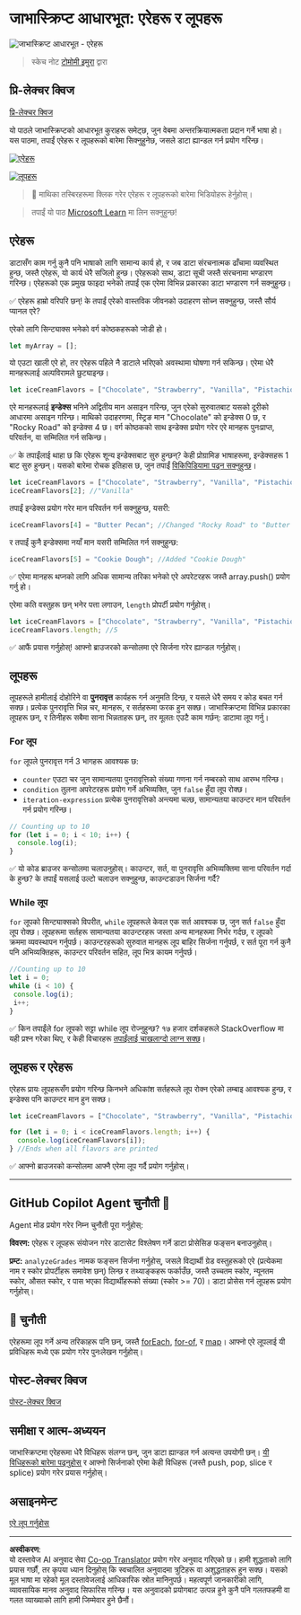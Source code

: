 <!--
CO_OP_TRANSLATOR_METADATA:
{
  "original_hash": "c125271e53e7d12e6eb73f772de74b8a",
  "translation_date": "2025-10-20T21:31:55+00:00",
  "source_file": "2-js-basics/4-arrays-loops/README.md",
  "language_code": "ne"
}
-->
# जाभास्क्रिप्ट आधारभूत: एरेहरू र लूपहरू

![जाभास्क्रिप्ट आधारभूत - एरेहरू](../../../../translated_images/webdev101-js-arrays.439d7528b8a294558d0e4302e448d193f8ad7495cc407539cc81f1afe904b470.ne.png)
> स्केच नोट [टोमोमी इमुरा](https://twitter.com/girlie_mac) द्वारा

## प्रि-लेक्चर क्विज
[प्रि-लेक्चर क्विज](https://ff-quizzes.netlify.app/web/quiz/13)

यो पाठले जाभास्क्रिप्टको आधारभूत कुराहरू समेट्छ, जुन वेबमा अन्तरक्रियात्मकता प्रदान गर्ने भाषा हो। यस पाठमा, तपाईं एरेहरू र लूपहरूको बारेमा सिक्नुहुनेछ, जसले डाटा ह्यान्डल गर्न प्रयोग गरिन्छ।

[![एरेहरू](https://img.youtube.com/vi/1U4qTyq02Xw/0.jpg)](https://youtube.com/watch?v=1U4qTyq02Xw "एरेहरू")

[![लूपहरू](https://img.youtube.com/vi/Eeh7pxtTZ3k/0.jpg)](https://www.youtube.com/watch?v=Eeh7pxtTZ3k "लूपहरू")

> 🎥 माथिका तस्बिरहरूमा क्लिक गरेर एरेहरू र लूपहरूको बारेमा भिडियोहरू हेर्नुहोस्।

> तपाईं यो पाठ [Microsoft Learn](https://docs.microsoft.com/learn/modules/web-development-101-arrays/?WT.mc_id=academic-77807-sagibbon) मा लिन सक्नुहुन्छ!

## एरेहरू

डाटासँग काम गर्नु कुनै पनि भाषाको लागि सामान्य कार्य हो, र जब डाटा संरचनात्मक ढाँचामा व्यवस्थित हुन्छ, जस्तै एरेहरू, यो कार्य धेरै सजिलो हुन्छ। एरेहरूको साथ, डाटा सूची जस्तै संरचनामा भण्डारण गरिन्छ। एरेहरूको एक प्रमुख फाइदा भनेको तपाईं एक एरेमा विभिन्न प्रकारका डाटा भण्डारण गर्न सक्नुहुन्छ।

✅ एरेहरू हाम्रो वरिपरि छन्! के तपाईं एरेको वास्तविक जीवनको उदाहरण सोच्न सक्नुहुन्छ, जस्तै सौर्य प्यानल एरे?

एरेको लागि सिन्ट्याक्स भनेको वर्ग कोष्ठकहरूको जोडी हो।

```javascript
let myArray = [];
```

यो एउटा खाली एरे हो, तर एरेहरू पहिले नै डाटाले भरिएको अवस्थामा घोषणा गर्न सकिन्छ। एरेमा धेरै मानहरूलाई अल्पविरामले छुट्याइन्छ।

```javascript
let iceCreamFlavors = ["Chocolate", "Strawberry", "Vanilla", "Pistachio", "Rocky Road"];
```

एरे मानहरूलाई **इन्डेक्स** भनिने अद्वितीय मान असाइन गरिन्छ, जुन एरेको सुरुवातबाट यसको दूरीको आधारमा असाइन गरिन्छ। माथिको उदाहरणमा, स्ट्रिङ मान "Chocolate" को इन्डेक्स 0 छ, र "Rocky Road" को इन्डेक्स 4 छ। वर्ग कोष्ठकको साथ इन्डेक्स प्रयोग गरेर एरे मानहरू पुनःप्राप्त, परिवर्तन, वा सम्मिलित गर्न सकिन्छ।

✅ के तपाईंलाई थाहा छ कि एरेहरू शून्य इन्डेक्सबाट सुरु हुन्छन्? केही प्रोग्रामिङ भाषाहरूमा, इन्डेक्सहरू 1 बाट सुरु हुन्छन्। यसको बारेमा रोचक इतिहास छ, जुन तपाईं [विकिपिडियामा पढ्न सक्नुहुन्छ](https://en.wikipedia.org/wiki/Zero-based_numbering)।

```javascript
let iceCreamFlavors = ["Chocolate", "Strawberry", "Vanilla", "Pistachio", "Rocky Road"];
iceCreamFlavors[2]; //"Vanilla"
```

तपाईं इन्डेक्स प्रयोग गरेर मान परिवर्तन गर्न सक्नुहुन्छ, यसरी:

```javascript
iceCreamFlavors[4] = "Butter Pecan"; //Changed "Rocky Road" to "Butter Pecan"
```

र तपाईं कुनै इन्डेक्समा नयाँ मान यसरी सम्मिलित गर्न सक्नुहुन्छ:

```javascript
iceCreamFlavors[5] = "Cookie Dough"; //Added "Cookie Dough"
```

✅ एरेमा मानहरू थप्नको लागि अधिक सामान्य तरिका भनेको एरे अपरेटरहरू जस्तै array.push() प्रयोग गर्नु हो।

एरेमा कति वस्तुहरू छन् भनेर पत्ता लगाउन, `length` प्रोपर्टी प्रयोग गर्नुहोस्।

```javascript
let iceCreamFlavors = ["Chocolate", "Strawberry", "Vanilla", "Pistachio", "Rocky Road"];
iceCreamFlavors.length; //5
```

✅ आफैं प्रयास गर्नुहोस्! आफ्नो ब्राउजरको कन्सोलमा एरे सिर्जना गरेर ह्यान्डल गर्नुहोस्।

## लूपहरू

लूपहरूले हामीलाई दोहोरिने वा **पुनरावृत्त** कार्यहरू गर्न अनुमति दिन्छ, र यसले धेरै समय र कोड बचत गर्न सक्छ। प्रत्येक पुनरावृत्ति भिन्न चर, मानहरू, र सर्तहरूमा फरक हुन सक्छ। जाभास्क्रिप्टमा विभिन्न प्रकारका लूपहरू छन्, र तिनीहरू सबैमा साना भिन्नताहरू छन्, तर मूलतः एउटै काम गर्छन्: डाटामा लूप गर्नु।

### For लूप

`for` लूपले पुनरावृत्त गर्न 3 भागहरू आवश्यक छ:
- `counter` एउटा चर जुन सामान्यतया पुनरावृत्तिको संख्या गणना गर्न नम्बरको साथ आरम्भ गरिन्छ।
- `condition` तुलना अपरेटरहरू प्रयोग गर्ने अभिव्यक्ति, जुन `false` हुँदा लूप रोक्छ।
- `iteration-expression` प्रत्येक पुनरावृत्तिको अन्त्यमा चल्छ, सामान्यतया काउन्टर मान परिवर्तन गर्न प्रयोग गरिन्छ।

```javascript
// Counting up to 10
for (let i = 0; i < 10; i++) {
  console.log(i);
}
```

✅ यो कोड ब्राउजर कन्सोलमा चलाउनुहोस्। काउन्टर, सर्त, वा पुनरावृत्ति अभिव्यक्तिमा साना परिवर्तन गर्दा के हुन्छ? के तपाईं यसलाई उल्टो चलाउन सक्नुहुन्छ, काउन्टडाउन सिर्जना गर्दै?

### While लूप

`for` लूपको सिन्ट्याक्सको विपरीत, `while` लूपहरूले केवल एक सर्त आवश्यक छ, जुन सर्त `false` हुँदा लूप रोक्छ। लूपहरूमा सर्तहरू सामान्यतया काउन्टरहरू जस्ता अन्य मानहरूमा निर्भर गर्दछ, र लूपको क्रममा व्यवस्थापन गर्नुपर्छ। काउन्टरहरूको सुरुवात मानहरू लूप बाहिर सिर्जना गर्नुपर्छ, र सर्त पूरा गर्न कुनै पनि अभिव्यक्तिहरू, काउन्टर परिवर्तन सहित, लूप भित्र कायम गर्नुपर्छ।

```javascript
//Counting up to 10
let i = 0;
while (i < 10) {
 console.log(i);
 i++;
}
```

✅ किन तपाईंले for लूपको सट्टा while लूप रोज्नुहुन्छ? १७ हजार दर्शकहरूले StackOverflow मा यही प्रश्न गरेका थिए, र केही विचारहरू [तपाईंलाई चाखलाग्दो लाग्न सक्छ](https://stackoverflow.com/questions/39969145/while-loops-vs-for-loops-in-javascript)।

## लूपहरू र एरेहरू

एरेहरू प्रायः लूपहरूसँग प्रयोग गरिन्छ किनभने अधिकांश सर्तहरूले लूप रोक्न एरेको लम्बाइ आवश्यक हुन्छ, र इन्डेक्स पनि काउन्टर मान हुन सक्छ।

```javascript
let iceCreamFlavors = ["Chocolate", "Strawberry", "Vanilla", "Pistachio", "Rocky Road"];

for (let i = 0; i < iceCreamFlavors.length; i++) {
  console.log(iceCreamFlavors[i]);
} //Ends when all flavors are printed
```

✅ आफ्नो ब्राउजरको कन्सोलमा आफ्नै एरेमा लूप गर्दै प्रयोग गर्नुहोस्।

---

## GitHub Copilot Agent चुनौती 🚀

Agent मोड प्रयोग गरेर निम्न चुनौती पूरा गर्नुहोस्:

**विवरण:** एरेहरू र लूपहरू संयोजन गरेर डाटासेट विश्लेषण गर्ने डाटा प्रोसेसिङ फङ्सन बनाउनुहोस्।

**प्रम्ट:** `analyzeGrades` नामक फङ्सन सिर्जना गर्नुहोस्, जसले विद्यार्थी ग्रेड वस्तुहरूको एरे (प्रत्येकमा नाम र स्कोर प्रोपर्टीहरू समावेश छन्) लिन्छ र तथ्याङ्कहरू फर्काउँछ, जस्तै उच्चतम स्कोर, न्यूनतम स्कोर, औसत स्कोर, र पास भएका विद्यार्थीहरूको संख्या (स्कोर >= 70)। डाटा प्रोसेस गर्न लूपहरू प्रयोग गर्नुहोस्।

## 🚀 चुनौती

एरेहरूमा लूप गर्ने अन्य तरिकाहरू पनि छन्, जस्तै [forEach](https://developer.mozilla.org/docs/Web/JavaScript/Reference/Global_Objects/Array/forEach), [for-of](https://developer.mozilla.org/docs/Web/JavaScript/Reference/Statements/for...of), र [map](https://developer.mozilla.org/docs/Web/JavaScript/Reference/Global_Objects/Array/map)। आफ्नो एरे लूपलाई यी प्रविधिहरू मध्ये एक प्रयोग गरेर पुनःलेखन गर्नुहोस्।

## पोस्ट-लेक्चर क्विज
[पोस्ट-लेक्चर क्विज](https://ff-quizzes.netlify.app/web/quiz/14)

## समीक्षा र आत्म-अध्ययन

जाभास्क्रिप्टमा एरेहरूमा धेरै विधिहरू संलग्न छन्, जुन डाटा ह्यान्डल गर्न अत्यन्त उपयोगी छन्। [यी विधिहरूको बारेमा पढ्नुहोस्](https://developer.mozilla.org/docs/Web/JavaScript/Reference/Global_Objects/Array) र आफ्नो सिर्जनाको एरेमा केही विधिहरू (जस्तै push, pop, slice र splice) प्रयोग गरेर प्रयास गर्नुहोस्।

## असाइनमेन्ट

[एरे लूप गर्नुहोस्](assignment.md)

---

**अस्वीकरण**:  
यो दस्तावेज AI अनुवाद सेवा [Co-op Translator](https://github.com/Azure/co-op-translator) प्रयोग गरेर अनुवाद गरिएको छ। हामी शुद्धताको लागि प्रयास गर्छौं, तर कृपया ध्यान दिनुहोस् कि स्वचालित अनुवादमा त्रुटिहरू वा अशुद्धताहरू हुन सक्छ। यसको मूल भाषा मा रहेको मूल दस्तावेजलाई आधिकारिक स्रोत मानिनुपर्छ। महत्वपूर्ण जानकारीको लागि, व्यावसायिक मानव अनुवाद सिफारिस गरिन्छ। यस अनुवादको प्रयोगबाट उत्पन्न हुने कुनै पनि गलतफहमी वा गलत व्याख्याको लागि हामी जिम्मेवार हुने छैनौं।